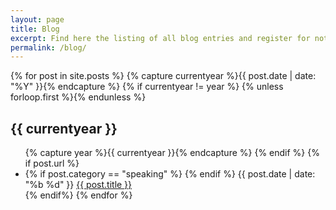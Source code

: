 ```yaml
---
layout: page
title: Blog
excerpt: Find here the listing of all blog entries and register for notifications on future updates
permalink: /blog/
---
```


<div>
{% for post in site.posts %}
  {% capture currentyear %}{{ post.date | date: "%Y" }}{% endcapture %}
  {% if currentyear != year %}
    {% unless forloop.first %}</ul>{% endunless %}
    <h2>{{ currentyear }}</h2>
    <ul class="no-list posts-list">
    {% capture year %}{{ currentyear }}{% endcapture %}
  {% endif %}
  {% if post.url %}
    <li class="posts-list-item">
      {% if post.category == "speaking" %}
        <i class="fa fa-microphone"></i>
      {% endif %}
      <time class="post-meta">{{ post.date | date: "%b %d" }}</time>
      <a class="post-link" href="{{ post.url }}" title="{{post.title}}">{{ post.title }}</a>
    </li>
  {% endif%}
{% endfor %}
</ul>
</div>
